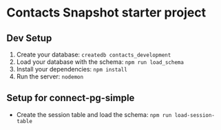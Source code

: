 # Contacts Snapshot starter project

## Dev Setup

1. Create your database: `createdb contacts_development`
1. Load your database with the schema: `npm run load_schema`
1. Install your dependencies: `npm install`
1. Run the server: `nodemon`

## Setup for connect-pg-simple

- Create the session table and load the schema: `npm run load-session-table`
